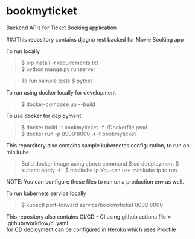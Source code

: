 # bookmyticket
Backend APIs for Ticket Booking application

###This repository contains djagno rest backed for Movie Booking app 

To run locally 

> $ pip install -r requirements.txt \
> $ python mange.py runserver

>To run sample tests 
> $ pytest

To run using docker locally for development

> $ docker-compose up --build

To use docker for deployment

> $ docker build -t bookmyticket -f ./Dockerfile.prod . \
> $ docker run -p 8000:8000 -i -t bookmyticket

This reporsitory also contains sample kubernetes configuration, to run on minikube 
> Build docker image using above command
> $ cd dedployment
> $ kubectl apply -f .
> $ minikube ip
> You can use minikube ip to run 

NOTE: You can configure these files to run on a production env as well.

To run kubernets service locally 
> $ kubectl port-forward service/bookmyticket 8000:8000
 
This repository also contains CI/CD - 
 CI using github actions file = .github/workflow/ci.yaml \
 for CD deployment can be configured in Heroku which uses Procfile



